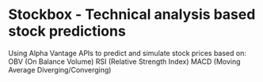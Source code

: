 # Stockbox - Technical analysis based stock predictions

Using Alpha Vantage APIs to predict and simulate stock prices based on:
    OBV (On Balance Volume)
    RSI (Relative Strength Index)
    MACD (Moving Average Diverging/Converging)
